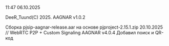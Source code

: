 11:47 06.10.2025

DeeR_Tuund(C) 2025. AAGNAR v1.0.2

Сборка pjsip-aagnar-release.aar на основе pjproject-2.15.1.zip
20.10.2025
//  WebRTC P2P + Custom Signaling AAGNAR v4.0.4
Добавил поиск и QR-код
